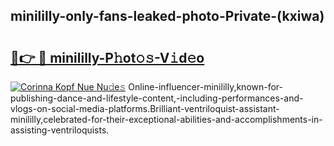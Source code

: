 ## minililly-only-fans​-leaked-photo​-Private-(kxiwa)


# <h2><a href="https://mediaupload.pro?title=minililly&ref=git">🔗👉 🔴 minililly-P𝚑ot𝚘𝚜-V𝚒d𝚎o</a></h2>

[![Corinna Kopf Nue Nu𝚍e𝚜](https://i.imgur.com/0qMVB7G.gif)](https://mediaupload.pro?title=minililly&ref=git)
Online-influencer-minililly,known-for-publishing-dance-and-lifestyle-content,-including-performances-and-vlogs-on-social-media-platforms.Brilliant-ventriloquist-assistant-minililly,celebrated-for-their-exceptional-abilities-and-accomplishments-in-assisting-ventriloquists.  